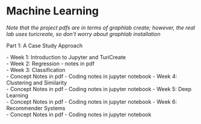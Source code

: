 # Machine Learning 

*Note that the project pdfs are in terms of graphlab create; however, the real lab uses turicreate, so don't worry about graphlab installation*

Part 1: A Case Study Approach <div>
        - Week 1: Introduction to Jupyter and TuriCreate<div>
        - Week 2: Regression - notes in pdf<div>
        - Week 3: Classification <div>
                - Concept Notes in pdf
                - Coding notes in jupyter notebook
        - Week 4: Clustering and Similarity<div>
                - Concept Notes in pdf
                - Coding notes in jupyter notebook
        - Week 5: Deep Learning<div>
                - Concept Notes in pdf
                - Coding notes in jupyter notebook
        - Week 6: Recommender Systems<div>
                - Concept Notes in pdf
                - Coding notes in jupyter notebook
